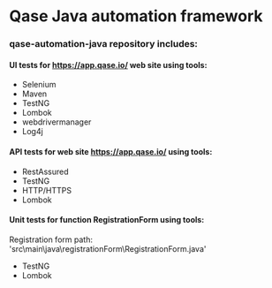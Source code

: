 # Qase Java automation framework

### qase-automation-java repository includes:

#### UI tests for https://app.qase.io/ web site using tools:

- Selenium
- Maven
- TestNG
- Lombok
- webdrivermanager
- Log4j

#### API tests for web site https://app.qase.io/ using tools:

- RestAssured
- TestNG
- HTTP/HTTPS
- Lombok

#### Unit tests for function RegistrationForm using tools:
Registration form path: 'src\main\java\registrationForm\RegistrationForm.java'

- TestNG
- Lombok